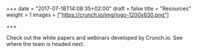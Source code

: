 +++
date = "2017-07-18T14:08:35+02:00"
draft = false
title = "Resources"
weight = 1
images = ["https://crunch.io/img/logo-1200x630.png"]

+++

Check out the white papers and webinars developed by Crunch.io. See where the team is headed next.
